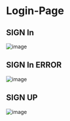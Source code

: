 # Login-Page
## SIGN In
![image](https://github.com/vlantonakos/Login-Page/assets/107072477/b943b07b-901b-4f68-9ffc-45e50f2f6741)
## SIGN In ERROR
![image](https://github.com/vlantonakos/Login-Page/assets/107072477/22fbae74-8edd-4f54-a741-7ebb45323f87)
## SIGN UP
![image](https://github.com/vlantonakos/Login-Page/assets/107072477/9ef505a1-bc89-4f56-ab19-4d49aff0c945)
